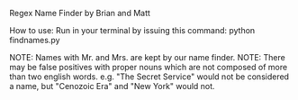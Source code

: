 Regex Name Finder
by Brian and Matt 

How to use:
Run in your terminal by issuing this command:
    python findnames.py <filename without extension>

NOTE: Names with Mr. and Mrs. are kept by our name finder.
NOTE: There may be false positives with proper nouns which are not composed of more than two english words.
   e.g. "The Secret Service" would not be considered a name, but "Cenozoic Era" and "New York" would not. 

